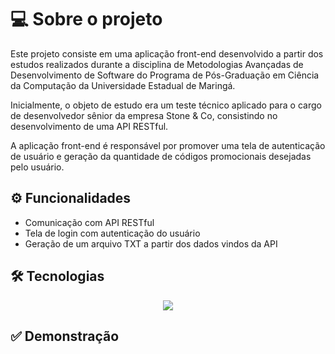 # 💻 Sobre o projeto

Este projeto consiste em uma aplicação front-end desenvolvido a partir dos estudos realizados durante a disciplina de Metodologias Avançadas de Desenvolvimento de Software do Programa de Pós-Graduação em Ciência da Computação da Universidade Estadual de Maringá.

Inicialmente, o objeto de estudo era um teste técnico aplicado para o cargo de desenvolvedor sênior da empresa Stone & Co, consistindo no desenvolvimento de uma API RESTful.

A aplicação front-end é responsável por promover uma tela de autenticação de usuário e geração da quantidade de códigos promocionais desejadas pelo usuário.

## ⚙️ Funcionalidades

- Comunicação com API RESTful
- Tela de login com autenticação do usuário
- Geração de um arquivo TXT a partir dos dados vindos da API

## 🛠 Tecnologias

<p align="center">
  <a href="https://skillicons.dev">
    <img src="https://skillicons.dev/icons?i=git,nodejs,js,react" />
  </a>
</p>

## ✅ Demonstração

